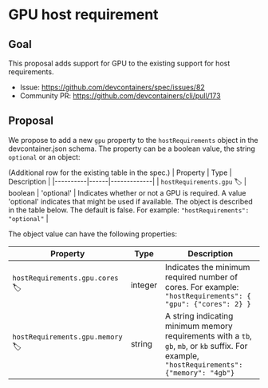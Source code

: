 # GPU host requirement

## Goal

This proposal adds support for GPU to the existing support for host requirements.
- Issue: https://github.com/devcontainers/spec/issues/82
- Community PR: https://github.com/devcontainers/cli/pull/173

## Proposal

We propose to add a new `gpu` property to the `hostRequirements` object in the devcontainer.json schema. The property can be a boolean value, the string `optional` or an object:

(Additional row for the existing table in the spec.)
| Property | Type | Description |
|----------|------|-------------|
| `hostRequirements.gpu` 🏷️ | boolean \| 'optional' | Indicates whether or not a GPU is required. A value 'optional' indicates that might be used if available. The object is described in the table below. The default is false. For example: `"hostRequirements": "optional"` |

The object value can have the following properties:

| Property | Type | Description |
|----------|------|-------------|
| `hostRequirements.gpu.cores` 🏷️ | integer | Indicates the minimum required number of cores. For example: `"hostRequirements": { "gpu": {"cores": 2} }` |
| `hostRequirements.gpu.memory` 🏷️ | string |  A string indicating minimum memory requirements with a `tb`, `gb`, `mb`, or `kb` suffix. For example, `"hostRequirements": {"memory": "4gb"}` |
